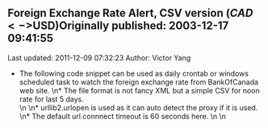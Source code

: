 ## Foreign Exchange Rate Alert, CSV version ($CAD<->$USD)Originally published: 2003-12-17 09:41:55 
Last updated: 2011-12-09 07:32:23 
Author: Victor Yang 
 
* The following code snippet can be used as daily crontab or windows scheduled task to watch the foreign exchange rate from BankOfCanada web site. \n* The file format is not fancy XML but a simple CSV for noon rate for last 5 days.  \n\n* urllib2.urlopen is used as it can auto detect the proxy if it is used. \n* The default url connnect timeout is 60 seconds here.\n\n